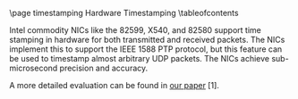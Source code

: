 \page timestamping Hardware Timestamping
\tableofcontents

Intel commodity NICs like the 82599, X540, and 82580 support time stamping in hardware for both transmitted and received packets.
The NICs implement this to support the IEEE 1588 PTP protocol, but this feature can be used to timestamp almost arbitrary UDP packets.
The NICs achieve sub-microsecond precision and accuracy.

A more detailed evaluation can be found in [our paper](http://arxiv.org/ftp/arxiv/papers/1410/1410.3322.pdf) [1].
